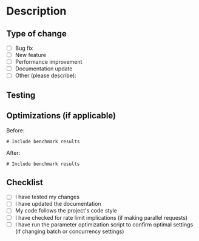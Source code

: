 # Description

<!-- Describe the changes you've made and why they're needed -->

## Type of change

- [ ] Bug fix
- [ ] New feature
- [ ] Performance improvement
- [ ] Documentation update
- [ ] Other (please describe):

## Testing

<!-- Describe how you tested your changes -->

## Optimizations (if applicable)

<!-- If your PR involves performance improvements, include before/after benchmarks -->

Before:
```
# Include benchmark results
```

After:
```
# Include benchmark results
```

## Checklist

- [ ] I have tested my changes
- [ ] I have updated the documentation
- [ ] My code follows the project's code style
- [ ] I have checked for rate limit implications (if making parallel requests)
- [ ] I have run the parameter optimization script to confirm optimal settings (if changing batch or concurrency settings)